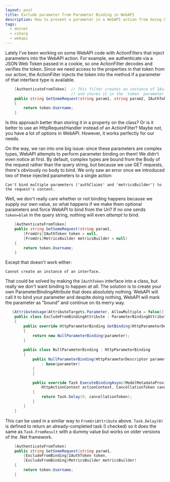 ```yaml
---
layout: post
title: Exclude parameter from Parameter Binding in WebAPI
description: How to prevent a parameter in a WebAPI action from being bound from the body or query string.
tags:
  - dotnet
  - csharp
  - webapi
---
```


Lately I've been working on some WebAPI code with ActionFilters that inject parameters into the WebAPI action. For example, we authenticate via a JSON Web Token passed in a cookie, so one ActionFilter decodes and verifies the token. Since we need access to the properties in that token from our action, the ActionFilter injects the token into the method if a parameter of that interface type is available.

```csharp
	[AuthenticateFromToken]  // This filter creates an instance of IAuthToken
							 // and stores it in the `token` parameter
    public string GetSomeRequest(string param1, string param2, IAuthToken token)
	{
		return token.Username;
	}
```
	
Is this approach better than storing it in a property on the class? Or is it better to use an HttpRequestHandler instead of an ActionFilter? Maybe not, you have a lot of options in WebAPI. However, it works perfectly for our needs.

On the way, we ran into one big issue: since these parameters are complex types, WebAPI attempts to perform parameter binding on them! We didn't even notice at first. By default, complex types are bound from the Body of the request rather than the query string, but because we use GET requests, there's obviously no body to bind. We only saw an error once we introduced two of these injected parameters to a single action:

    Can't bind multiple parameters ('authClaims' and 'metricsBuilder') to the request's content.

Well, we don't really care whether or not binding happens because we supply our own value, so what happens if we make them optional parameters and force WebAPI to bind from the Uri? If no one sends `token=blah` in the query string, nothing will even *attempt* to bind.

```csharp
    [AuthenticateFromToken]
    public string GetSomeRequest(string param1, 
	    [FromUri]IAuthToken token = null, 
		[FromUri]MetricsBuilder metricsBuilder = null)
	{
		return token.Username;
	}
```

Except that doesn't work either:

    Cannot create an instance of an interface.
	
That could be solved by making the `IAuthToken` interface into a class, but really we don't want binding to happen *at all*. The solution is to create your own ParameterBindingAttribute that does absolutely nothing. WebAPI will call it to bind your parameter and despite doing nothing, WebAPI will mark the parameter as "bound" and continue on its merry way.

```csharp
   [AttributeUsage(AttributeTargets.Parameter, AllowMultiple = false)]
	public class ExcludeFromBindingAttribute : ParameterBindingAttribute
	{
		public override HttpParameterBinding GetBinding(HttpParameterDescriptor parameter)
		{
			return new NullParameterBinding(parameter);
		}
		
		public class NullParameterBinding : HttpParameterBinding
		{
			public NullParameterBinding(HttpParameterDescriptor parameter)
				: base(parameter)
			{
			}

			public override Task ExecuteBindingAsync(ModelMetadataProvider metadataProvider, 
			    HttpActionContext actionContext, CancellationToken cancellationToken)
			{
				return Task.Delay(0, cancellationToken);
			}
		}
	}
```

This can be used in a similar way to `FromUriAttribute` above. `Task.Delay(0)` is defined to return an already-completed task (I checked) so it does the same as `Task.FromResult` with a dummy value but works on older versions of the .Net framework.

```csharp
    [AuthenticateFromToken]
    public string GetSomeRequest(string param1, 
	    [ExcludeFromBinding]IAuthToken token, 
		[ExcludeFromBinding]MetricsBuilder metricsBuilder)
	{
		return token.Username;
	}
```
